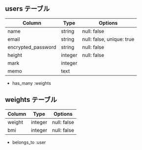 ## users テーブル

| Column             | Type    | Options     |
| ------------------ | ------- | ----------- |
| name               | string  | null: false |
| email              | string  | null: false, unique: true |
| encrypted_password | string  | null: false |
| height             | integer | null: false |
| mark               | integer |
| memo               | text    |

- has_many :weights

## weights テーブル

| Column | Type    | Options     |
| ------ | ------- | ----------- |
| weight | integer | null: false |
| bmi    | integer | null: false |

- belongs_to :user

